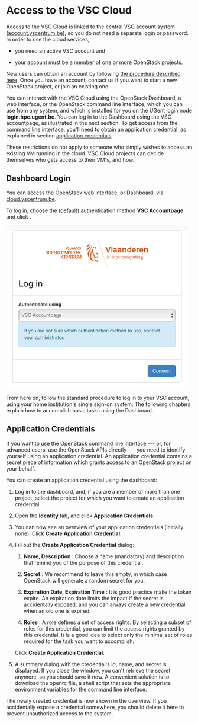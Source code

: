# Access to the VSC Cloud

Access to the VSC Cloud is linked to the central VSC account system
([account.vscentrum.be](https://account.vscentrum.be)), so you do not
need a separate login or password. In order to use the cloud services,

-   you need an active VSC account and

-   your account must be a member of one or more OpenStack projects.

New users can obtain an account by following [the procedure described
here](/access/vsc_account.rst).
Once you have an account, contact us if you want to start a new OpenStack
project, or join an existing one.

You can interact with the VSC Cloud using the OpenStack Dashboard, a web
interface, or the OpenStack command line interface, which you can use
from any system, and which is installed for you on the UGent login node
**login.hpc.ugent.be**. You can log in to the Dashboard using the VSC
accountpage, as illustrated in the next section. To get access from the
command line interface, you'll need to obtain an application credential,
as explained in section [application credentials](#application-credentials).

These restrictions do not apply to someone who simply wishes to access
an existing VM running in the cloud. VSC Cloud projects can decide
themselves who gets access to their VM's, and how.

## Dashboard Login

You can access the OpenStack web interface, or Dashboard, via
[cloud.vscentrum.be](https://cloud.vscentrum.be).

To log in, choose the (default) authentication method **VSC Accountpage**
and click .


![image](img/cloud_login_1.png)


From here on, follow the standard procedure to log in to your VSC
account, using your home institution's single sign-on system.
The following chapters explain how to accomplish basic tasks using the
Dashboard.

## Application Credentials

If you want to use the OpenStack command line interface --- or, for
advanced users, use the OpenStack APIs directly --- you need to identify
yourself using an application credential. An application credential
contains a secret piece of information which grants access to an
OpenStack project on your behalf.

You can create an application credential using the dashboard:

1.  Log in to the dashboard, and, if you are a member of more than one
    project, select the project for which you want to create an
    application credential.

2.  Open the **Identity** tab, and click **Application Credentials**.

3.  You can now see an overview of your application credentials
    (initially none). Click **Create Application Credential**.

4.  Fill out the **Create Application Credential** dialog:

    1. **Name, Description**
    :   Choose a name (mandatory) and description that remind you of the
        purpose of this credential.

    2. **Secret**
    :   We recommend to leave this empty, in which case OpenStack will
        generate a random secret for you.

    3. **Expiration Date, Expiration Time**
    :   It is good practice make the token expire. An expiration date
        limits the impact if the secret is accidentally exposed, and you
        can always create a new credential when an old one is expired.

    4. **Roles**
    :   A role defines a set of access rights. By selecting a subset of
        roles for this credential, you can limit the access rights
        granted by this credential. It is a good idea to select only the
        minimal set of roles required for the task you want to
        accomplish.

    Click **Create Application Credential**.

5.  A summary dialog with the credential's id, name, and secret is
    displayed. If you close the window, you can't retrieve the secret
    anymore, so you should save it now. A convenient solution is to
    download the openrc file, a shell script that sets the appropriate
    environment variables for the command line interface.

The newly created credential is now shown in the overview. If you
accidentally expose a credential somewhere, you should delete it here to
prevent unauthorized access to the system.
